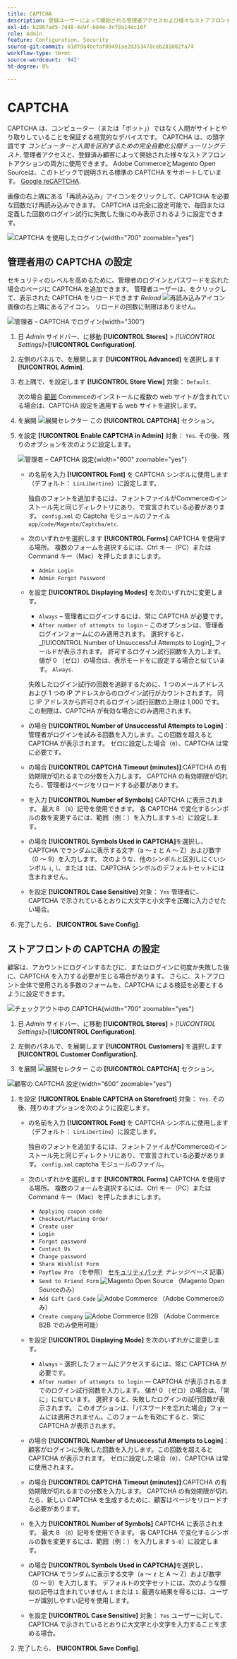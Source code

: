 ```yaml
---
title: CAPTCHA
description: 登録ユーザーによって開始される管理者アクセスおよび様々なストアフロントアクション用に CAPTCHA を設定する方法について説明します。
exl-id: b2867ad5-7d48-4e9f-b84e-3cf0a14ec16f
role: Admin
feature: Configuration, Security
source-git-commit: 61df9a4bcfaf09491ae2d353478ceb281082fa74
workflow-type: tm+mt
source-wordcount: '942'
ht-degree: 0%

---
```


# CAPTCHA

CAPTCHA は、コンピューター（または「ボット」）ではなく人間がサイトとやり取りしていることを保証する視覚的なデバイスです。 CAPTCHA は、の頭字語です _コンピューターと人間を区別するための完全自動化公開チューリングテスト_. 管理者アクセスと、登録済み顧客によって開始された様々なストアフロントアクションの両方に使用できます。 Adobe CommerceとMagento Open Sourceは、このトピックで説明される標準の CAPTCHA をサポートしています。 [Google reCAPTCHA](security-google-recaptcha.md).

画像の右上隅にある「再読み込み」アイコンをクリックして、CAPTCHA を必要な回数だけ再読み込みできます。 CAPTCHA は完全に設定可能で、毎回または定義した回数のログイン試行に失敗した後にのみ表示されるように設定できます。

![CAPTCHA を使用したログイン](./assets/customer-account-login-captcha.png){width="700" zoomable="yes"}

## 管理者用の CAPTCHA の設定

セキュリティのレベルを高めるために、管理者のログインとパスワードを忘れた場合のページに CAPTCHA を追加できます。 管理者ユーザーは、をクリックして、表示された CAPTCHA をリロードできます _Reload_ ![再読み込みアイコン](./assets/CAPTCHA-icon-reload.png) 画像の右上隅にあるアイコン。 リロードの回数に制限はありません。

![管理者 – CAPTCHA でログイン](./assets/security-captcha-admin.png){width="300"}

1. 日 _Admin_ サイドバー、に移動 **[!UICONTROL Stores]** > _[!UICONTROL Settings]_>**[!UICONTROL Configuration]**.

1. 左側のパネルで、を展開します **[!UICONTROL Advanced]** を選択します **[!UICONTROL Admin]**.

1. 右上隅で、を設定します **[!UICONTROL Store View]** 対象： `Default`.

   次の場合 [範囲](../getting-started/websites-stores-views.md#scope-settings) Commerceのインストールに複数の web サイトが含まれている場合は、CAPTCHA 設定を適用する web サイトを選択します。

1. を展開 ![展開セレクター](../assets/icon-display-expand.png) この **[!UICONTROL CAPTCHA]** セクション。

1. を設定 **[!UICONTROL Enable CAPTCHA in Admin]** 対象： `Yes`. その後、残りのオプションを次のように設定します。

   ![管理者 – CAPTCHA 設定](../configuration-reference/advanced/assets/admin-captcha.png){width="600" zoomable="yes"}

   - の名前を入力 **[!UICONTROL Font]** を CAPTCHA シンボルに使用します（デフォルト： `LinLibertine`）に設定します。

     独自のフォントを追加するには、フォントファイルがCommerceのインストール先と同じディレクトリにあり、で宣言されている必要があります。 `config.xml` の Captcha モジュールのファイル `app/code/Magento/Captcha/etc`.

   - 次のいずれかを選択します **[!UICONTROL Forms]** CAPTCHA を使用する場所。 複数のフォームを選択するには、Ctrl キー（PC）または Command キー（Mac）を押したままにします。

      - `Admin Login`
      - `Admin Forgot Password`

   - を設定 **[!UICONTROL Displaying Modes]** を次のいずれかに変更します。

      - `Always`  – 管理者にログインするには、常に CAPTCHA が必要です。
      - `After number of attempts to login`  – このオプションは、管理者ログインフォームにのみ適用されます。 選択すると、 _[!UICONTROL Number of Unsuccessful Attempts to Login]_フィールドが表示されます。 許可するログイン試行回数を入力します。 値が 0 （ゼロ）の場合は、表示モードをに設定する場合と似ています。 `Always`.

     失敗したログイン試行の回数を追跡するために、1 つのメールアドレスおよび 1 つの IP アドレスからのログイン試行がカウントされます。 同じ IP アドレスから許可されるログイン試行回数の上限は 1,000 です。 この制限は、CAPTCHA が有効な場合にのみ適用されます。

   - の場合 **[!UICONTROL Number of Unsuccessful Attempts to Login]**：管理者がログインを試みる回数を入力します。この回数を超えると CAPTCHA が表示されます。 ゼロに設定した場合（`0`）、CAPTCHA は常に必要です。

   - の場合 **[!UICONTROL CAPTCHA Timeout (minutes)]**:CAPTCHA の有効期限が切れるまでの分数を入力します。 CAPTCHA の有効期限が切れたら、管理者はページをリロードする必要があります。

   - を入力 **[!UICONTROL Number of Symbols]** CAPTCHA に表示されます。 最大 8 （`8`）記号を使用できます。 各 CAPTCHA で変化するシンボルの数を変更するには、範囲（例：）を入力します `5-8`）に設定します。

   - の場合 **[!UICONTROL Symbols Used in CAPTCHA]**&#x200B;を選択し、CAPTCHA でランダムに表示する文字（a ～ z と A ～ Z）および数字（0 ～ 9）を入力します。 次のような、他のシンボルと区別しにくいシンボル `i`, `l`、または `1`は、CAPTCHA シンボルのデフォルトセットには含まれません。

   - を設定 **[!UICONTROL Case Sensitive]** 対象： `Yes` 管理者に、CAPTCHA で示されているとおりに大文字と小文字を正確に入力させたい場合。

1. 完了したら、 **[!UICONTROL Save Config]**.

## ストアフロントの CAPTCHA の設定

顧客は、アカウントにログインするたびに、またはログインに何度か失敗した後に、CAPTCHA を入力する必要が生じる場合があります。 さらに、ストアフロント全体で使用される多数のフォームを、CAPTCHA による検証を必要とするように設定できます。

![チェックアウト中の CAPTCHA](./assets/storefront-checkout-payment-captcha.png){width="700" zoomable="yes"}

1. 日 _Admin_ サイドバー、に移動 **[!UICONTROL Stores]** > _[!UICONTROL Settings]_>**[!UICONTROL Configuration]**.

1. 左側のパネルで、を展開します **[!UICONTROL Customers]** を選択します **[!UICONTROL Customer Configuration]**.

1. を展開 ![展開セレクター](../assets/icon-display-expand.png) この **[!UICONTROL CAPTCHA]** セクション。

![顧客の CAPTCHA 設定](../configuration-reference/customers/assets/customer-configuration-captcha.png){width="600" zoomable="yes"}

1. を設定 **[!UICONTROL Enable CAPTCHA on Storefront]** 対象： `Yes`. その後、残りのオプションを次のように設定します。

   - の名前を入力 **[!UICONTROL Font]** を CAPTCHA シンボルに使用します（デフォルト： `LinLibertine`）に設定します。

     独自のフォントを追加するには、フォントファイルがCommerceのインストール先と同じディレクトリにあり、で宣言されている必要があります。 `config.xml` captcha モジュールのファイル。

   - 次のいずれかを選択します **[!UICONTROL Forms]** CAPTCHA を使用する場所。 複数のフォームを選択するには、Ctrl キー（PC）または Command キー（Mac）を押したままにします。

      - `Applying coupon code`
      - `Checkout/Placing Order`
      - `Create user`
      - `Login`
      - `Forgot password`
      - `Contact Us`
      - `Change password`
      - `Share Wishlist Form`
      - `Payflow Pro` （を参照） [セキュリティパッチ](https://experienceleague.adobe.com/docs/commerce-knowledge-base/kb/troubleshooting/payments/paypal-payflow-pro-active-carding-activity.html) _ナレッジベース_ 記事）
      - `Send to Friend Form` ![Magento Open Source](../assets/open-source.svg) （Magento Open Sourceのみ）
      - `Add Gift Card Code` ![Adobe Commerce](../assets/adobe-logo.svg) （Adobe Commerceのみ）
      - `Create company` ![Adobe Commerce B2B](../assets/b2b.svg) （Adobe Commerce B2B でのみ使用可能）

   - を設定 **[!UICONTROL Displaying Mode]** を次のいずれかに変更します。

      - `Always`  – 選択したフォームにアクセスするには、常に CAPTCHA が必要です。
      - `After number of attempts to login` — CAPTCHA が表示されるまでのログイン試行回数を入力します。 値が 0 （ゼロ）の場合は、「常に」に似ています。 選択すると、失敗したログインの試行回数が表示されます。 このオプションは、「パスワードを忘れた場合」フォームには適用されません。このフォームを有効にすると、常に CAPTCHA が表示されます。

   - の場合 **[!UICONTROL Number of Unsuccessful Attempts to Login]**：顧客がログインに失敗した回数を入力します。この回数を超えると CAPTCHA が表示されます。 ゼロに設定した場合（`0`）、CAPTCHA は常に使用されます。

   - の場合 **[!UICONTROL CAPTCHA Timeout (minutes)]**:CAPTCHA の有効期限が切れるまでの分数を入力します。 CAPTCHA の有効期限が切れたら、新しい CAPTCHA を生成するために、顧客はページをリロードする必要があります。

   - を入力 **[!UICONTROL Number of Symbols]** CAPTCHA に表示されます。 最大 8 （`8`）記号を使用できます。 各 CAPTCHA で変化するシンボルの数を変更するには、範囲（例：）を入力します `5-8`）に設定します。

   - の場合 **[!UICONTROL Symbols Used in CAPTCHA]**&#x200B;を選択し、CAPTCHA でランダムに表示する文字（a ～ z と A ～ Z）および数字（0 ～ 9）を入力します。 デフォルトの文字セットには、次のような類似の記号は含まれていません `I` または `1`. 最適な結果を得るには、ユーザーが識別しやすい記号を使用します。

   - を設定 **[!UICONTROL Case Sensitive]** 対象： `Yes` ユーザーに対して、CAPTCHA で示されているとおりに大文字と小文字を入力することを求める場合。

1. 完了したら、 **[!UICONTROL Save Config]**.
